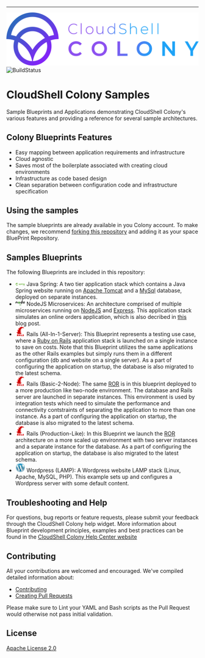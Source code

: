 ---
![logo](logo.png)
![BuildStatus](http://tc.quali.com/app/rest/builds/aggregated/strob:(buildType:(id:Colony_Samples_ValidateSamples))/statusIcon.svg)

# CloudShell Colony Samples

Sample Blueprints and Applications demonstrating CloudShell Colony's various features and providing a reference for several sample architectures.

## Colony Blueprints Features

* Easy mapping between application requirements and infrastructure 
* Cloud agnostic 
* Saves most of the boilerplate associated with creating cloud environments 
* Infrastructure as code based design
* Clean separation between configuration code and infrastructure specification

## Using the samples

The sample blueprints are already available in you Colony account.
To make changes, we recommend [forking this repository](https://github.com/cloudshell-colony/samples/fork) and adding it as your space BluePrint Repository.

## Samples Blueprints

The following Blueprints are included in this repository:
* <img src="/images/spring.png" width="25"> Java Spring: A two tier application stack which contains a Java Spring website running on [Apache Tomcat](http://tomcat.apache.org/) and a [MySql](https://www.mysql.com/) database, deployed on separate instances.  
* <img src="/images/node.png" width="25"> NodeJS Microservices: An architecture comprised of multiple microservices running on [NodeJS](https://nodejs.org/) and [Express](https://expressjs.com/). This application stack simulates an online orders application, which is also decribed in [this](https://medium.com/quali-techblog/my-journey-into-microservices-with-kubernetes-b4c59f9adb83) blog post. 
* <img src="/images/rails.png" width="25"> Rails (All-In-1-Server): This Blueprint represents a testing use case, where a [Ruby on Rails](https://rubyonrails.org/) application stack is launched on a single instance to save on costs. Note that this Blueprint utilizes the same applications as the other Rails examples but simply runs them in a different configuration (db and website on a single server). As a part of configuring the application on startup, the database is also migrated to the latest schema.
* <img src="/images/rails.png" width="25"> Rails (Basic-2-Node): The same [ROR](https://rubyonrails.org/) is in this blueprint deployed to a more production like two-node environment. The database and Rails server are launched in separate instances. This environment is used by integration tests which need to simulate the performance and connectivity contstraints of separating the application to more than one instance. As a part of configuring the application on startup, the database is also migrated to the latest schema.
* <img src="/images/rails.png" width="25"> Rails (Production-Like): In this Blueprint we launch the [ROR](https://rubyonrails.org/) architecture on a more scaled up environment with two server instances and a separate instance for the database. As a part of configuring the application on startup, the database is also migrated to the latest schema.
* <img src="/images/wordpress-logo.png" width="25"> Wordpress (LAMP): A Wordpress website LAMP stack (Linux, Apache, MySQL, PHP). This example sets up and configures a Wordpress server with some default content.  

## Troubleshooting and Help

For questions, bug reports or feature requests, please submit your feedback through the CloudShell Colony help widget.
More information about Blueprint development principles, examples and best practices can be found in the [CloudShell Colony Help Center website](http://colonysupport.quali.com)


## Contributing


All your contributions are welcomed and encouraged.  We've compiled detailed information about:

* [Contributing](.github/contributing.md)
* [Creating Pull Requests](.github/pull_request_template.md)

Please make sure to Lint your YAML and Bash scripts as the Pull Request would otherwise not pass initial validation. 

## License
[Apache License 2.0](https://github.com/QualiSystems/shellfoundry/blob/master/LICENSE)
